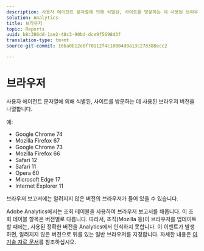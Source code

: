 ```yaml
---
description: 사용자 에이전트 문자열에 의해 식별된, 사이트를 방문하는 데 사용된 브라우저 버전을 나열합니다.
solution: Analytics
title: 브라우저
topic: Reports
uuid: b8c386dd-1ae2-48c3-90bd-dce9f5698d3f
translation-type: tm+mt
source-git-commit: 16ba0b12e0f70112f4c10804d0a13c278388ecc2

---
```



# 브라우저

사용자 에이전트 문자열에 의해 식별된, 사이트를 방문하는 데 사용된 브라우저 버전을 나열합니다.

예:

* Google Chrome 74
* Mozilla Firefox 67
* Google Chrome 73
* Mozilla Firefox 66
* Safari 12
* Safari 11
* Opera 60
* Microsoft Edge 17
* Internet Explorer 11

브라우저 보고서에는 알려지지 않은 버전의 브라우저가 들어 있을 수 있습니다.

Adobe Analytics에서는 조회 테이블을 사용하여 브라우저 보고서를 채웁니다. 이 조회 테이블 항목은 버전별로 다릅니다. 따라서, 조직(Mozilla 등)이 브라우저를 업데이트할 때에는, 사용된 정확한 버전을 Analytics에서 인식하지 못합니다. 이 이벤트가 발생하면, 알려지지 않은 버전으로 뒤를 있는 일반 브라우저를 지정합니다. 자세한 내용은 [이 기술 자료 문서](https://helpx.adobe.com/analytics/kb/browser-unknown-version.html)를 참조하십시오.

